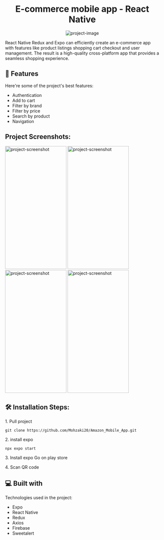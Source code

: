 <h1 align="center" id="title">E-commerce mobile app - React Native</h1>

<p align="center"><img src="https://socialify.git.ci/Mohzaki20/Amazon_Mobile_App/image?language=1&amp;name=1&amp;owner=1&amp;theme=Light" alt="project-image"></p>

<p id="description">React Native Redux and Expo can efficiently create an e-commerce app with features like product listings shopping cart checkout and user management. The result is a high-quality cross-platform app that provides a seamless shopping experience.</p>

  
  
<h2>🧐 Features</h2>

Here're some of the project's best features:

*   Authentication
*   Add to cart
*   Filter by brand
*   Filter by price
*   Search by product
*   Navigation
<h2>Project Screenshots:</h2>

<img src="https://firebasestorage.googleapis.com/v0/b/fir-eb561.appspot.com/o/WhatsApp%20Image%202023-09-27%20at%202.46.38%20PM%20(1).jpeg?alt=media&amp;token=a883dd05-0ca8-4e0e-b4d1-339259f05233" alt="project-screenshot" width="200" height="400/">

<img src="https://firebasestorage.googleapis.com/v0/b/fir-eb561.appspot.com/o/WhatsApp%20Image%202023-09-27%20at%202.46.38%20PM%20(2).jpeg?alt=media&amp;token=ddd2b45b-bb6a-491e-a92a-c6eaf6ddfb34" alt="project-screenshot" width="200" height="400/">

<img src="https://firebasestorage.googleapis.com/v0/b/fir-eb561.appspot.com/o/WhatsApp%20Image%202023-09-27%20at%202.46.38%20PM%20(3).jpeg?alt=media&amp;token=a7b6b786-455e-4fa5-842f-716a8d0af148" alt="project-screenshot" width="200" height="400/">

<img src="https://firebasestorage.googleapis.com/v0/b/fir-eb561.appspot.com/o/WhatsApp%20Image%202023-09-27%20at%202.46.38%20PM.jpeg?alt=media&amp;token=87eeb144-3eab-473c-a828-4a67b43fdf26" alt="project-screenshot" width="200" height="400/">
<h2>🛠️ Installation Steps:</h2>

<p>1. Pull project</p>

```
git clone https://github.com/Mohzaki20/Amazon_Mobile_App.git
```

<p>2. install expo</p>

```
npx expo start
```

<p>3. Install expo Go on play store</p>

<p>4. Scan QR code</p>

  
  
<h2>💻 Built with</h2>

Technologies used in the project:

*   Expo
*   React Native
*   Redux
*   Axios
*   Firebase
*   Sweetalert
